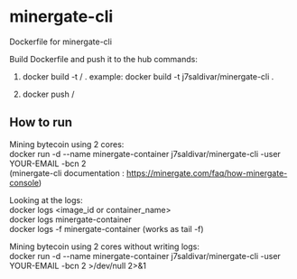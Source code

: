 # minergate-cli
Dockerfile for minergate-cli

Build Dockerfile and push it to the hub commands:

1) docker build -t <user>/<repo> .
   example: docker build -t j7saldivar/minergate-cli .

2) docker push <user>/<repo>

## How to run 
Mining bytecoin using 2 cores:  
docker run -d --name minergate-container j7saldivar/minergate-cli -user YOUR-EMAIL -bcn 2  
(minergate-cli documentation : https://minergate.com/faq/how-minergate-console)  
  
Looking at the logs:  
docker logs <image_id or container_name>  
docker logs minergate-container  
docker logs -f minergate-container (works as tail -f)  
  
Mining bytecoin using 2 cores without writing logs:  
docker run -d --name minergate-container j7saldivar/minergate-cli -user YOUR-EMAIL -bcn 2 >/dev/null 2>&1
